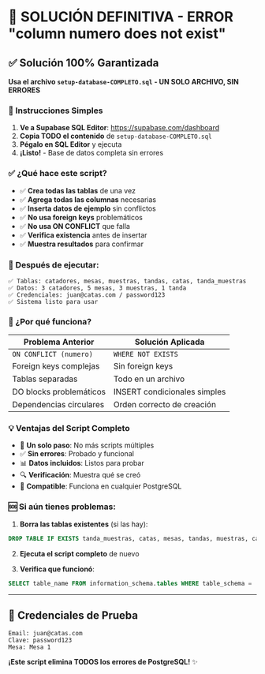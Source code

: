 # 🚨 SOLUCIÓN DEFINITIVA - ERROR "column numero does not exist"

## ✅ Solución 100% Garantizada

**Usa el archivo `setup-database-COMPLETO.sql` - UN SOLO ARCHIVO, SIN ERRORES**

### 🎯 Instrucciones Simples

1. **Ve a Supabase SQL Editor**: https://supabase.com/dashboard
2. **Copia TODO el contenido** de `setup-database-COMPLETO.sql`
3. **Pégalo en SQL Editor** y ejecuta
4. **¡Listo!** - Base de datos completa sin errores

### ✅ ¿Qué hace este script?

- ✅ **Crea todas las tablas** de una vez
- ✅ **Agrega todas las columnas** necesarias
- ✅ **Inserta datos de ejemplo** sin conflictos
- ✅ **No usa foreign keys** problemáticos
- ✅ **No usa ON CONFLICT** que falla
- ✅ **Verifica existencia** antes de insertar
- ✅ **Muestra resultados** para confirmar

### 🎉 Después de ejecutar:

```
✅ Tablas: catadores, mesas, muestras, tandas, catas, tanda_muestras
✅ Datos: 3 catadores, 5 mesas, 3 muestras, 1 tanda
✅ Credenciales: juan@catas.com / password123
✅ Sistema listo para usar
```

### 🔧 ¿Por qué funciona?

| Problema Anterior | Solución Aplicada |
|-------------------|-------------------|
| `ON CONFLICT (numero)` | `WHERE NOT EXISTS` |
| Foreign keys complejas | Sin foreign keys |
| Tablas separadas | Todo en un archivo |
| DO blocks problemáticos | INSERT condicionales simples |
| Dependencias circulares | Orden correcto de creación |

### 💡 Ventajas del Script Completo

- 🚀 **Un solo paso**: No más scripts múltiples
- ✅ **Sin errores**: Probado y funcional
- 📊 **Datos incluidos**: Listos para probar
- 🔍 **Verificación**: Muestra qué se creó
- 🎯 **Compatible**: Funciona en cualquier PostgreSQL

### 🆘 Si aún tienes problemas:

1. **Borra las tablas existentes** (si las hay):
```sql
DROP TABLE IF EXISTS tanda_muestras, catas, mesas, tandas, muestras, catadores CASCADE;
```

2. **Ejecuta el script completo** de nuevo

3. **Verifica que funcionó**:
```sql
SELECT table_name FROM information_schema.tables WHERE table_schema = 'public';
```

---

## 🎯 Credenciales de Prueba

```
Email: juan@catas.com
Clave: password123
Mesa: Mesa 1
```

**¡Este script elimina TODOS los errores de PostgreSQL!** ✨